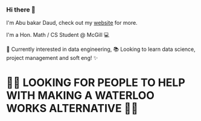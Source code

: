 ### Hi there 👋

I'm Abu bakar Daud, check out my [website](https://abubakardaud.github.io) for more. 

I'm a Hon. Math / CS Student @ McGill 💻

🔭 Currently interested in data engineering, 📚 Looking to learn data science, project management and soft eng! ✨

# 🚨🚨 LOOKING FOR PEOPLE TO HELP WITH MAKING A WATERLOO WORKS ALTERNATIVE 🚨🚨 




<!--
**abubakardaud/abubakardaud** is a ✨ _special_ ✨ repository because its `README.md` (this file) appears on your GitHub profile.

Here are some ideas to get you started:

- 🔭 I’m currently working on ...
- 🌱 I’m currently learning ...
- 👯 I’m looking to collaborate on ...
- 🤔 I’m looking for help with ...
- 💬 Ask me about ...
- 📫 How to reach me: ...
- 😄 Pronouns: ...
- ⚡ Fun fact: ...
-->
